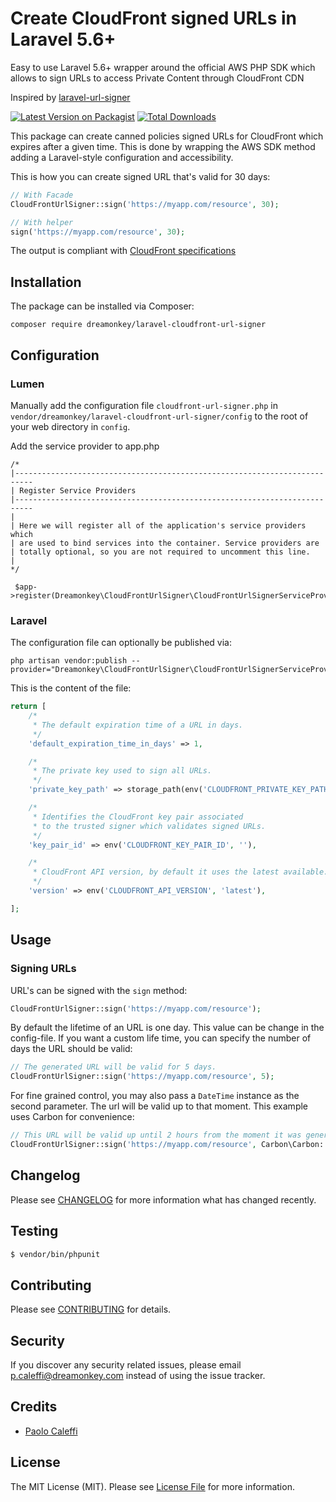 # Create CloudFront signed URLs in Laravel 5.6+
Easy to use Laravel 5.6+ wrapper around the official AWS PHP SDK which allows to sign URLs to access Private Content through CloudFront CDN

Inspired by [laravel-url-signer](https://github.com/spatie/laravel-url-signer)

[![Latest Version on Packagist](https://img.shields.io/packagist/v/dreamonkey/laravel-cloudfront-url-signer.svg?style=flat-square)](https://packagist.org/packages/dreamonkey/laravel-cloudfront-url-signer)
[![Total Downloads](https://img.shields.io/packagist/dt/dreamonkey/laravel-cloudfront-url-signer.svg?style=flat-square)](https://packagist.org/packages/dreamonkey/laravel-cloudfront-url-signer)

This package can create canned policies signed URLs for CloudFront which expires after a given time. This is done by wrapping the AWS SDK method adding a Laravel-style configuration and accessibility.

This is how you can create signed URL that's valid for 30 days:

```php
// With Facade
CloudFrontUrlSigner::sign('https://myapp.com/resource', 30);

// With helper
sign('https://myapp.com/resource', 30);
```

The output is compliant with [CloudFront specifications](https://docs.aws.amazon.com/AmazonCloudFront/latest/DeveloperGuide/private-content-creating-signed-url-canned-policy.html)

## Installation

The package can be installed via Composer:

```
composer require dreamonkey/laravel-cloudfront-url-signer
```

## Configuration

### Lumen

Manually add the configuration file `cloudfront-url-signer.php` in `vendor/dreamonkey/laravel-cloudfront-url-signer/config` to the root of your web directory in `config`.

Add the service provider to app.php

```
/*
|--------------------------------------------------------------------------
| Register Service Providers
|--------------------------------------------------------------------------
|
| Here we will register all of the application's service providers which
| are used to bind services into the container. Service providers are
| totally optional, so you are not required to uncomment this line.
|
*/

 $app->register(Dreamonkey\CloudFrontUrlSigner\CloudFrontUrlSignerServiceProvider::class);
```

### Laravel

The configuration file can optionally be published via:

```
php artisan vendor:publish --provider="Dreamonkey\CloudFrontUrlSigner\CloudFrontUrlSignerServiceProvider"
```

This is the content of the file:

```php
return [
    /*
     * The default expiration time of a URL in days.
     */
    'default_expiration_time_in_days' => 1,

    /*
     * The private key used to sign all URLs.
     */
    'private_key_path' => storage_path(env('CLOUDFRONT_PRIVATE_KEY_PATH', 'trusted-signer.pem')),

    /*
     * Identifies the CloudFront key pair associated
     * to the trusted signer which validates signed URLs.
     */
    'key_pair_id' => env('CLOUDFRONT_KEY_PAIR_ID', ''),

    /*
     * CloudFront API version, by default it uses the latest available.
     */
    'version' => env('CLOUDFRONT_API_VERSION', 'latest'),

];
```
## Usage

### Signing URLs
URL's can be signed with the `sign` method:
```php
CloudFrontUrlSigner::sign('https://myapp.com/resource');
```
By default the lifetime of an URL is one day. This value can be change in the config-file.
If you want a custom life time, you can specify the number of days the URL should be valid:

```php
// The generated URL will be valid for 5 days.
CloudFrontUrlSigner::sign('https://myapp.com/resource', 5);
```

For fine grained control, you may also pass a `DateTime` instance as the second parameter. The url
will be valid up to that moment. This example uses Carbon for convenience:
```php
// This URL will be valid up until 2 hours from the moment it was generated.
CloudFrontUrlSigner::sign('https://myapp.com/resource', Carbon\Carbon::now()->addHours(2) );
```

## Changelog

Please see [CHANGELOG](CHANGELOG.md) for more information what has changed recently.

## Testing

``` bash
$ vendor/bin/phpunit
```

## Contributing

Please see [CONTRIBUTING](CONTRIBUTING.md) for details.

## Security

If you discover any security related issues, please email p.caleffi@dreamonkey.com instead of using the issue tracker.

## Credits

- [Paolo Caleffi](https://github.com/IlCallo)

## License

The MIT License (MIT). Please see [License File](LICENSE.md) for more information.
